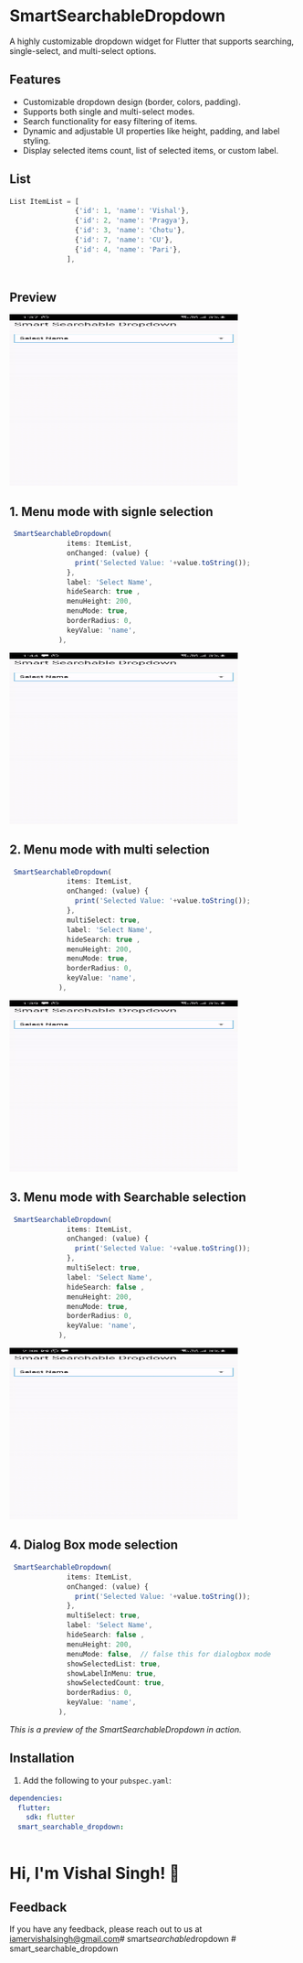  
# SmartSearchableDropdown

A highly customizable dropdown widget for Flutter that supports searching, single-select, and multi-select options.

## Features
- Customizable dropdown design (border, colors, padding).
- Supports both single and multi-select modes.
- Search functionality for easy filtering of items.
- Dynamic and adjustable UI properties like height, padding, and label styling.
- Display selected items count, list of selected items, or custom label.

 
## List

```javascript
List ItemList = [
                {'id': 1, 'name': 'Vishal'},
                {'id': 2, 'name': 'Pragya'},
                {'id': 3, 'name': 'Chotu'},
                {'id': 7, 'name': 'CU'},
                {'id': 4, 'name': 'Pari'},
              ],
 

```
## Preview

<img src="assets/1.gif" alt="SmartSearchableDropdown Demo" width="400" height="300">
 

## 1. Menu mode with signle selection
```javascript 
 SmartSearchableDropdown(
              items: ItemList,
              onChanged: (value) {
                print('Selected Value: '+value.toString());
              },
              label: 'Select Name',  
              hideSearch: true ,
              menuHeight: 200,
              menuMode: true, 
              borderRadius: 0, 
              keyValue: 'name',
            ),
```

<img src="assets/3.gif" alt="SmartSearchableDropdown Demo" width="400" height="300">
 

## 2. Menu mode with multi selection
```javascript 
 SmartSearchableDropdown(
              items: ItemList,
              onChanged: (value) {
                print('Selected Value: '+value.toString());
              },
              multiSelect: true,
              label: 'Select Name',  
              hideSearch: true ,
              menuHeight: 200,
              menuMode: true, 
              borderRadius: 0, 
              keyValue: 'name',
            ),
```

<img src="assets/2.gif" alt="SmartSearchableDropdown Demo" width="400" height="300">
 

## 3. Menu mode with Searchable selection
```javascript 
 SmartSearchableDropdown(
              items: ItemList,
              onChanged: (value) {
                print('Selected Value: '+value.toString());
              },
              multiSelect: true,
              label: 'Select Name',  
              hideSearch: false ,
              menuHeight: 200,
              menuMode: true, 
              borderRadius: 0, 
              keyValue: 'name',
            ),
```

<img src="assets/4.gif" alt="SmartSearchableDropdown Demo" width="400" height="300">

## 4. Dialog Box mode selection
```javascript 
 SmartSearchableDropdown(
              items: ItemList,
              onChanged: (value) {
                print('Selected Value: '+value.toString());
              },
              multiSelect: true,
              label: 'Select Name',  
              hideSearch: false ,
              menuHeight: 200,
              menuMode: false,  // false this for dialogbox mode 
              showSelectedList: true,
              showLabelInMenu: true,
              showSelectedCount: true,
              borderRadius: 0, 
              keyValue: 'name',
            ),
```
*This is a preview of the SmartSearchableDropdown in action.*

## Installation

1. Add the following to your `pubspec.yaml`:

```yaml
dependencies:
  flutter:
    sdk: flutter
  smart_searchable_dropdown:
   
```

# Hi, I'm Vishal Singh! 👋

## Feedback

If you have any feedback, please reach out to us at iamervishalsingh@gmail.com#   s m a r t _ s e a r c h a b l e _ d r o p d o w n 
 
 # smart_searchable_dropdown
